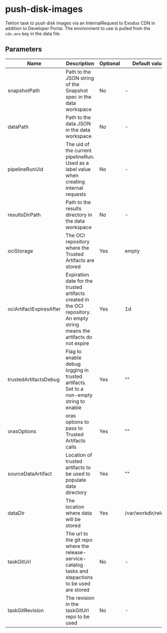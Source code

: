 # push-disk-images

Tekton task to push disk images via an InternalRequest to Exodus CDN in addition to Developer Portal.
The environment to use is pulled from the `cdn.env` key in the data file.

## Parameters

| Name                    | Description                                                                                                                | Optional | Default value        |
|-------------------------|----------------------------------------------------------------------------------------------------------------------------|----------|----------------------|
| snapshotPath            | Path to the JSON string of the Snapshot spec in the data workspace                                                         | No       | -                    |
| dataPath                | Path to the data JSON in the data workspace                                                                                | No       | -                    |
| pipelineRunUid          | The uid of the current pipelineRun. Used as a label value when creating internal requests                                  | No       | -                    |
| resultsDirPath          | Path to the results directory in the data workspace                                                                        | No       | -                    |
| ociStorage              | The OCI repository where the Trusted Artifacts are stored                                                                  | Yes      | empty                |
| ociArtifactExpiresAfter | Expiration date for the trusted artifacts created in the OCI repository. An empty string means the artifacts do not expire | Yes      | 1d                   |
| trustedArtifactsDebug   | Flag to enable debug logging in trusted artifacts. Set to a non-empty string to enable                                     | Yes      | ""                   |
| orasOptions             | oras options to pass to Trusted Artifacts calls                                                                            | Yes      | ""                   |
| sourceDataArtifact      | Location of trusted artifacts to be used to populate data directory                                                        | Yes      | ""                   |
| dataDir                 | The location where data will be stored                                                                                     | Yes      | /var/workdir/release |
| taskGitUrl              | The url to the git repo where the release-service-catalog tasks and stepactions to be used are stored                      | No       | -                    |
| taskGitRevision         | The revision in the taskGitUrl repo to be used                                                                             | No       | -                    |
